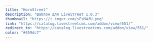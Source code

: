 ```yaml
---
title: "HornStreet"
description: "Шаблон для LiveStreet 1.0.3"
thumbnail: "https://i.imgur.com/sFsM4fU.png"
link: "https://catalog.livestreetcms.com/addon/view/551/"
redirect_to: "https://catalog.livestreetcms.com/addon/view/551/"
color: "#459dc7"
---
```


